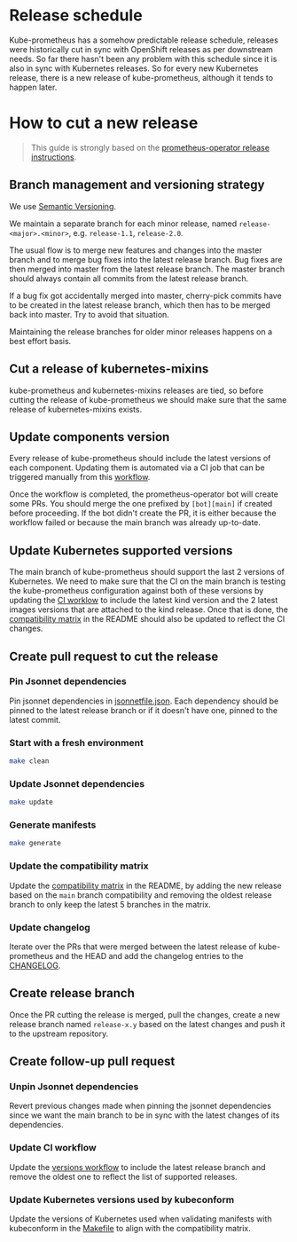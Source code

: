 # Release schedule

Kube-prometheus has a somehow predictable release schedule, releases were
historically cut in sync with OpenShift releases as per downstream needs. So
far there hasn't been any problem with this schedule since it is also in sync
with Kubernetes releases. So for every new Kubernetes release, there is a new
release of kube-prometheus, although it tends to happen later.

# How to cut a new release

> This guide is strongly based on the [prometheus-operator release
> instructions](https://github.com/prometheus-operator/prometheus-operator/blob/master/RELEASE.md).

## Branch management and versioning strategy

We use [Semantic Versioning](http://semver.org/).

We maintain a separate branch for each minor release, named
`release-<major>.<minor>`, e.g. `release-1.1`, `release-2.0`.

The usual flow is to merge new features and changes into the master branch and
to merge bug fixes into the latest release branch. Bug fixes are then merged
into master from the latest release branch. The master branch should always
contain all commits from the latest release branch.

If a bug fix got accidentally merged into master, cherry-pick commits have to be
created in the latest release branch, which then has to be merged back into
master. Try to avoid that situation.

Maintaining the release branches for older minor releases happens on a best
effort basis.

## Cut a release of kubernetes-mixins

kube-prometheus and kubernetes-mixins releases are tied, so before cutting the
release of kube-prometheus we should make sure that the same release of
kubernetes-mixins exists.

## Update components version

Every release of kube-prometheus should include the latest versions of each
component. Updating them is automated via a CI job that can be triggered
manually from this
[workflow](https://github.com/prometheus-operator/kube-prometheus/actions/workflows/versions.yaml).

Once the workflow is completed, the prometheus-operator bot will create some
PRs. You should merge the one prefixed by `[bot][main]` if created before
proceeding. If the bot didn't create the PR, it is either because the workflow
failed or because the main branch was already up-to-date.

## Update Kubernetes supported versions

The main branch of kube-prometheus should support the last 2 versions of
Kubernetes. We need to make sure that the CI on the main branch is testing the
kube-prometheus configuration against both of these versions by updating the [CI
worklow](.github/workflows/ci.yaml) to include the latest kind version and the
2 latest images versions that are attached to the kind release. Once that is
done, the [compatibility matrix](README.md#compatibility) in
the README should also be updated to reflect the CI changes.

## Create pull request to cut the release

### Pin Jsonnet dependencies

Pin jsonnet dependencies in
[jsonnetfile.json](jsonnet/kube-prometheus/jsonnetfile.json). Each dependency
should be pinned to the latest release branch or if it doesn't have one, pinned
to the latest commit.

### Start with a fresh environment

```bash
make clean
```

### Update Jsonnet dependencies

```bash
make update
```

### Generate manifests

```bash
make generate
```

### Update the compatibility matrix

Update the [compatibility matrix](README.md#compatibility) in
the README, by adding the new release based on the `main` branch compatibility
and removing the oldest release branch to only keep the latest 5 branches in the
matrix.

### Update changelog

Iterate over the PRs that were merged between the latest release of kube-prometheus and the HEAD and add the changelog entries to the [CHANGELOG](CHANGELOG.md).

## Create release branch

Once the PR cutting the release is merged, pull the changes, create a new
release branch named `release-x.y` based on the latest changes and push it to
the upstream repository.

## Create follow-up pull request

### Unpin Jsonnet dependencies

Revert previous changes made when pinning the jsonnet dependencies since we want
the main branch to be in sync with the latest changes of its dependencies.

### Update CI workflow

Update the [versions workflow](.github/workflows/versions.yaml) to include the latest release branch and remove the oldest one to reflect the list of supported releases.

### Update Kubernetes versions used by kubeconform

Update the versions of Kubernetes used when validating manifests with
kubeconform in the [Makefile](Makefile) to align with the compatibility
matrix.
